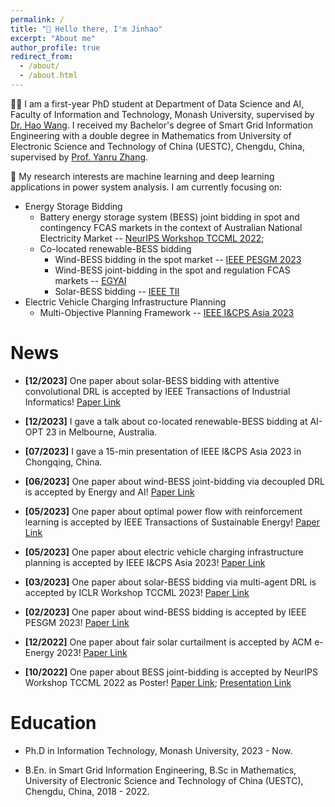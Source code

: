 ```yaml
---
permalink: /
title: "👏 Hello there, I'm Jinhao"
excerpt: "About me"
author_profile: true
redirect_from: 
  - /about/
  - /about.html
---
```


🧑‍🎓 I am a first-year PhD student at Department of Data Science and AI, Faculty of Information and Technology, Monash University, supervised by [Dr. Hao Wang](https://research.monash.edu/en/persons/hao-wang). I received my Bachelor's degree of Smart Grid Information Engineering with a double degree in Mathematics from University of Electronic Science and Technology of China (UESTC), Chengdu, China, supervised by [Prof. Yanru Zhang](https://scholar.google.com/citations?user=6I1ytegAAAAJ&hl=en).

🧐 My research interests are machine learning and deep learning applications in power system analysis. I am currently focusing on:

- Energy Storage Bidding
  - Battery energy storage system (BESS) joint bidding in spot and contingency FCAS markets in the context of Australian National Electricity Market -- [NeurIPS Workshop TCCML 2022](https://www.climatechange.ai/papers/neurips2022/62);
  - Co-located renewable-BESS bidding
    - Wind-BESS bidding in the spot market -- [IEEE PESGM 2023](https://ieeexplore.ieee.org/document/10253181)
    - Wind-BESS joint-bidding in the spot and regulation FCAS markets -- [EGYAI](https://www.sciencedirect.com/science/article/pii/S2666546823000526)
    - Solar-BESS bidding -- [IEEE TII](https://ieeexplore.ieee.org/abstract/document/10419053)
- Electric Vehicle Charging Infrastructure Planning
  - Multi-Objective Planning Framework -- [IEEE I&CPS Asia 2023](https://ieeexplore.ieee.org/abstract/document/10294653)


News
======

- **[12/2023]** One paper about solar-BESS bidding with attentive convolutional DRL is accepted by IEEE Transactions of Industrial Informatics! [Paper Link](https://ieeexplore.ieee.org/abstract/document/10419053)

- **[12/2023]** I gave a talk about co-located renewable-BESS bidding at AI-OPT 23 in Melbourne, Australia.

- **[07/2023]** I gave a 15-min presentation of IEEE I&CPS Asia 2023 in Chongqing, China.

- **[06/2023]** One paper about wind-BESS joint-bidding via decoupled DRL is accepted by Energy and AI! [Paper Link](https://www.sciencedirect.com/science/article/pii/S2666546823000526)

- **[05/2023]** One paper about optimal power flow with reinforcement learning is accepted by IEEE Transactions of Sustainable Energy! [Paper Link](https://ieeexplore.ieee.org/document/10143277)

- **[05/2023]** One paper about electric vehicle charging infrastructure planning is accepted by IEEE I&CPS Asia 2023! [Paper Link](https://ieeexplore.ieee.org/abstract/document/10294653)

- **[03/2023]** One paper about solar-BESS bidding via multi-agent DRL is accepted by ICLR Workshop TCCML 2023! [Paper Link](https://www.climatechange.ai/papers/iclr2023/62)

- **[02/2023]** One paper about wind-BESS bidding is accepted by IEEE PESGM 2023! [Paper Link](https://ieeexplore.ieee.org/document/10253181)

- **[12/2022]** One paper about fair solar curtailment is accepted by ACM e-Energy 2023! [Paper Link](https://dl.acm.org/doi/abs/10.1145/3575813.3576871)

- **[10/2022]** One paper about BESS joint-bidding is accepted by NeurIPS Workshop TCCML 2022 as Poster! [Paper Link](https://www.climatechange.ai/papers/neurips2022/62); [Presentation Link](https://slideslive.com/38993986/learn-to-bid-deep-reinforcement-learning-with-transformer-for-energy-storage-bidding-in-energy-and-contingency-reserve-markets)


Education
======
- Ph.D in Information Technology, Monash University, 2023 - Now.

- B.En. in Smart Grid Information Engineering, B.Sc in Mathematics, University of Electronic Science and Technology of China (UESTC), Chengdu, China, 2018 - 2022.
